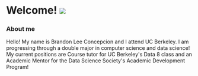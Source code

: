 
<h1>Welcome!
<img src="https://media2.giphy.com/media/0Yc8mk9PwoqvepYRQX/giphy.gif?cid=6c09b95229ofhcs2nbh273hhxifya6w55zes8z42do0h0ddt&ep=v1_stickers_related&rid=giphy.gif&ct=s">
</h1>



### About me 
Hello! My name is Brandon Lee Concepcion and I attend UC Berkeley. I am progressing through a double major in computer science and data science! My current positions are Course tutor for UC Berkeley's Data 8 class and an Academic Mentor for the Data Science Society's Academic Development Program! 

<!--
**branbato/branbato** is a ✨ _special_ ✨ repository because its `README.md` (this file) appears on your GitHub profile.

Here are some ideas to get you started:

- 🔭 I’m currently working on ...
- 🌱 I’m currently learning ...
- 👯 I’m looking to collaborate on ...
- 🤔 I’m looking for help with ...
- 💬 Ask me about ...
- 📫 How to reach me: ...
- 😄 Pronouns: ...
- ⚡ Fun fact: ...
-->
